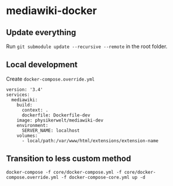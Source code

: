 # mediawiki-docker

## Update everything
Run `git submodule update --recursive --remote` in the root folder.

## Local development
Create `docker-compose.override.yml`
```docker-compose
version: '3.4'
services:
  mediawiki:
    build:
      context: .
      dockerfile: Dockerfile-dev
    image: physikerwelt/mediawiki-dev
    environment:
      SERVER_NAME: localhost
    volumes:
      - local/path:/var/www/html/extensions/extension-name
```
## Transition to less custom method
```
docker-compose -f core/docker-compose.yml -f core/docker-compose.override.yml -f docker-compose-core.yml up -d
```